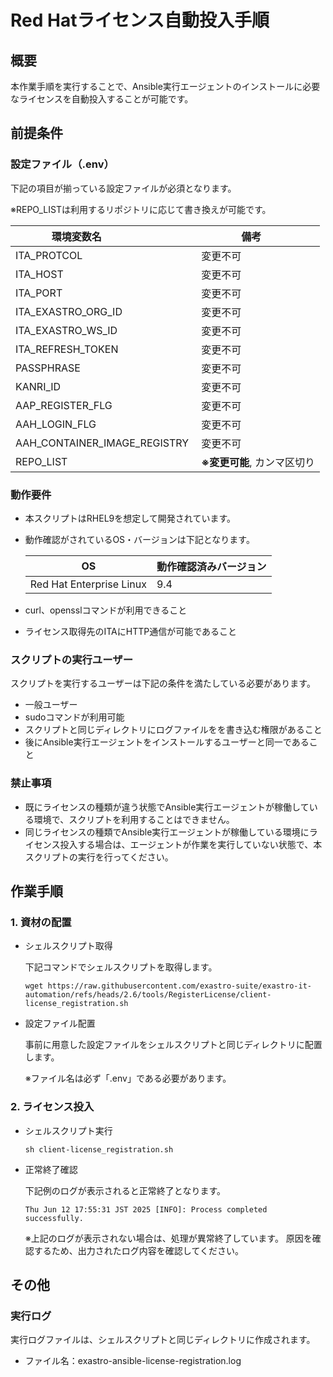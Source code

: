 # Red Hatライセンス自動投入手順

## 概要
本作業手順を実行することで、Ansible実行エージェントのインストールに必要なライセンスを自動投入することが可能です。

## 前提条件

### 設定ファイル（.env）
下記の項目が揃っている設定ファイルが必須となります。

※REPO_LISTは利用するリポジトリに応じて書き換えが可能です。

| 環境変数名                   | 備考           |
|------------------------------|----------------|
| ITA_PROTCOL                  | 変更不可       |
| ITA_HOST                     | 変更不可       |
| ITA_PORT                     | 変更不可       |
| ITA_EXASTRO_ORG_ID           | 変更不可       |
| ITA_EXASTRO_WS_ID            | 変更不可       |
| ITA_REFRESH_TOKEN            | 変更不可       |
| PASSPHRASE                   | 変更不可       |
| KANRI_ID                     | 変更不可       |
| AAP_REGISTER_FLG             | 変更不可       |
| AAH_LOGIN_FLG                | 変更不可       |
| AAH_CONTAINER_IMAGE_REGISTRY | 変更不可       |
| REPO_LIST                    | **※変更可能**, カンマ区切り |


### 動作要件
- 本スクリプトはRHEL9を想定して開発されています。

- 動作確認がされているOS・バージョンは下記となります。

    | OS                       | 動作確認済みバージョン |
    | ------------------------ | ---------------------- |
    | Red Hat Enterprise Linux | 9.4                    |

- curl、opensslコマンドが利用できること
- ライセンス取得先のITAにHTTP通信が可能であること

### スクリプトの実行ユーザー
スクリプトを実行するユーザーは下記の条件を満たしている必要があります。
- 一般ユーザー
- sudoコマンドが利用可能
- スクリプトと同じディレクトリにログファイルをを書き込む権限があること
- 後にAnsible実行エージェントをインストールするユーザーと同一であること

### 禁止事項
- 既にライセンスの種類が違う状態でAnsible実行エージェントが稼働している環境で、スクリプトを利用することはできません。
- 同じライセンスの種類でAnsible実行エージェントが稼働している環境にライセンス投入する場合は、エージェントが作業を実行していない状態で、本スクリプトの実行を行ってください。

## 作業手順

### 1. 資材の配置
- シェルスクリプト取得

    下記コマンドでシェルスクリプトを取得します。
    ```
    wget https://raw.githubusercontent.com/exastro-suite/exastro-it-automation/refs/heads/2.6/tools/RegisterLicense/client-license_registration.sh
    ```

- 設定ファイル配置

    事前に用意した設定ファイルをシェルスクリプトと同じディレクトリに配置します。

    ※ファイル名は必ず「.env」である必要があります。

### 2. ライセンス投入

- シェルスクリプト実行
    ```
    sh client-license_registration.sh
    ```
- 正常終了確認

    下記例のログが表示されると正常終了となります。
    ```
    Thu Jun 12 17:55:31 JST 2025 [INFO]: Process completed successfully.
    ```
    ※上記のログが表示されない場合は、処理が異常終了しています。
    原因を確認するため、出力されたログ内容を確認してください。

## その他
### 実行ログ
実行ログファイルは、シェルスクリプトと同じディレクトリに作成されます。
- ファイル名：exastro-ansible-license-registration.log